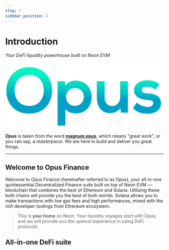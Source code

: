```yaml
---
slug: /
sidebar_position: 1
---
```


# Introduction
_Your DeFi liquidity powerhouse built on Neon EVM_


![Opus Text](../static/img/text.png)

_**Opus**_ is taken from the word **[magnum opus](https://www.merriam-webster.com/dictionary/magnum%20opus)**, which means "great work", or you can say, _a masterpiece_. We are here to build and deliver you great things. 

<hr/>

## Welcome to Opus Finance

Welcome to Opus Finance (hereinafter referred to as Opus), your all-in-one quintessential Decentralized Finance suite built on top of Neon EVM — blockchain that combines the best of Ethereum and Solana. Utilizing these both chains will provide you the best of both worlds. Solana allows you to make transactions with low gas fees and high performances, mixed with the rich developer toolings from Ethereum ecosystem. 

> This is **your home** on Neon. Your liquidity voyages start with Opus, and we will provide you the upmost experience in using DeFi protocols.

## All-in-one DeFi suite
